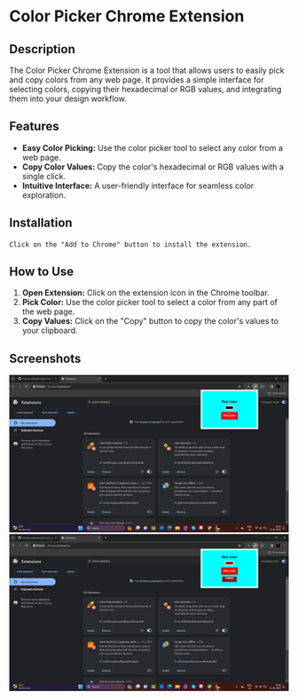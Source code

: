 # Color Picker Chrome Extension

## Description

The Color Picker Chrome Extension is a tool that allows users to easily pick and copy colors from any web page. It provides a simple interface for selecting colors, copying their hexadecimal or RGB values, and integrating them into your design workflow.

## Features

- **Easy Color Picking:** Use the color picker tool to select any color from a web page.
- **Copy Color Values:** Copy the color's hexadecimal or RGB values with a single click.
- **Intuitive Interface:** A user-friendly interface for seamless color exploration.

## Installation
    Click on the "Add to Chrome" button to install the extension.

## How to Use

1. **Open Extension:** Click on the extension icon in the Chrome toolbar.
2. **Pick Color:** Use the color picker tool to select a color from any part of the web page.
3. **Copy Values:** Click on the "Copy" button to copy the color's values to your clipboard.

## Screenshots

<img width="943" alt="image" src="https://github.com/Pravin-M-24/Color_picker_Chrome_extension_mct/blob/main/Screenshot%20(268).png">
<img width="943" alt="image" src="https://github.com/Pravin-M-24/Color_picker_Chrome_extension_mct/blob/main/Screenshot%20(269).png">
